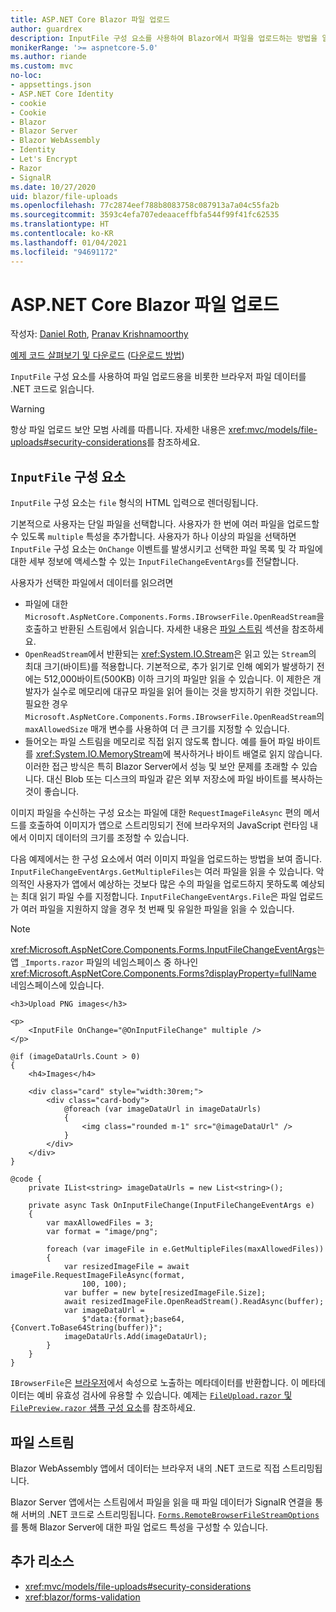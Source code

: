 ```yaml
---
title: ASP.NET Core Blazor 파일 업로드
author: guardrex
description: InputFile 구성 요소를 사용하여 Blazor에서 파일을 업로드하는 방법을 알아봅니다.
monikerRange: '>= aspnetcore-5.0'
ms.author: riande
ms.custom: mvc
no-loc:
- appsettings.json
- ASP.NET Core Identity
- cookie
- Cookie
- Blazor
- Blazor Server
- Blazor WebAssembly
- Identity
- Let's Encrypt
- Razor
- SignalR
ms.date: 10/27/2020
uid: blazor/file-uploads
ms.openlocfilehash: 77c2874eef788b8083758c087913a7a04c55fa2b
ms.sourcegitcommit: 3593c4efa707edeaaceffbfa544f99f41fc62535
ms.translationtype: HT
ms.contentlocale: ko-KR
ms.lasthandoff: 01/04/2021
ms.locfileid: "94691172"
---
```

# <a name="aspnet-core-no-locblazor-file-uploads"></a>ASP.NET Core Blazor 파일 업로드

작성자: [Daniel Roth](https://github.com/danroth27), [Pranav Krishnamoorthy](https://github.com/pranavkm)

[예제 코드 살펴보기 및 다운로드](https://github.com/dotnet/AspNetCore.Docs/tree/master/aspnetcore/blazor/file-uploads/samples/) ([다운로드 방법](xref:index#how-to-download-a-sample))

`InputFile` 구성 요소를 사용하여 파일 업로드용을 비롯한 브라우저 파일 데이터를 .NET 코드로 읽습니다.

> [!WARNING]
> 항상 파일 업로드 보안 모범 사례를 따릅니다. 자세한 내용은 <xref:mvc/models/file-uploads#security-considerations>를 참조하세요.

## <a name="inputfile-component"></a>`InputFile` 구성 요소

`InputFile` 구성 요소는 `file` 형식의 HTML 입력으로 렌더링됩니다.

기본적으로 사용자는 단일 파일을 선택합니다. 사용자가 한 번에 여러 파일을 업로드할 수 있도록 `multiple` 특성을 추가합니다. 사용자가 하나 이상의 파일을 선택하면 `InputFile` 구성 요소는 `OnChange` 이벤트를 발생시키고 선택한 파일 목록 및 각 파일에 대한 세부 정보에 액세스할 수 있는 `InputFileChangeEventArgs`를 전달합니다.

사용자가 선택한 파일에서 데이터를 읽으려면

* 파일에 대한 `Microsoft.AspNetCore.Components.Forms.IBrowserFile.OpenReadStream`을 호출하고 반환된 스트림에서 읽습니다. 자세한 내용은 [파일 스트림](#file-streams) 섹션을 참조하세요.
* `OpenReadStream`에서 반환되는 <xref:System.IO.Stream>은 읽고 있는 `Stream`의 최대 크기(바이트)를 적용합니다. 기본적으로, 추가 읽기로 인해 예외가 발생하기 전에는 512,000바이트(500KB) 이하 크기의 파일만 읽을 수 있습니다. 이 제한은 개발자가 실수로 메모리에 대규모 파일을 읽어 들이는 것을 방지하기 위한 것입니다. 필요한 경우 `Microsoft.AspNetCore.Components.Forms.IBrowserFile.OpenReadStream`의 `maxAllowedSize` 매개 변수를 사용하여 더 큰 크기를 지정할 수 있습니다.
* 들어오는 파일 스트림을 메모리로 직접 읽지 않도록 합니다. 예를 들어 파일 바이트를 <xref:System.IO.MemoryStream>에 복사하거나 바이트 배열로 읽지 않습니다. 이러한 접근 방식은 특히 Blazor Server에서 성능 및 보안 문제를 초래할 수 있습니다. 대신 Blob 또는 디스크의 파일과 같은 외부 저장소에 파일 바이트를 복사하는 것이 좋습니다.

이미지 파일을 수신하는 구성 요소는 파일에 대한 `RequestImageFileAsync` 편의 메서드를 호출하여 이미지가 앱으로 스트리밍되기 전에 브라우저의 JavaScript 런타임 내에서 이미지 데이터의 크기를 조정할 수 있습니다.

다음 예제에서는 한 구성 요소에서 여러 이미지 파일을 업로드하는 방법을 보여 줍니다. `InputFileChangeEventArgs.GetMultipleFiles`는 여러 파일을 읽을 수 있습니다. 악의적인 사용자가 앱에서 예상하는 것보다 많은 수의 파일을 업로드하지 못하도록 예상되는 최대 읽기 파일 수를 지정합니다. `InputFileChangeEventArgs.File`은 파일 업로드가 여러 파일을 지원하지 않을 경우 첫 번째 및 유일한 파일을 읽을 수 있습니다.

> [!NOTE]
> <xref:Microsoft.AspNetCore.Components.Forms.InputFileChangeEventArgs>는 앱 `_Imports.razor` 파일의 네임스페이스 중 하나인 <xref:Microsoft.AspNetCore.Components.Forms?displayProperty=fullName> 네임스페이스에 있습니다.

```razor
<h3>Upload PNG images</h3>

<p>
    <InputFile OnChange="@OnInputFileChange" multiple />
</p>

@if (imageDataUrls.Count > 0)
{
    <h4>Images</h4>

    <div class="card" style="width:30rem;">
        <div class="card-body">
            @foreach (var imageDataUrl in imageDataUrls)
            {
                <img class="rounded m-1" src="@imageDataUrl" />
            }
        </div>
    </div>
}

@code {
    private IList<string> imageDataUrls = new List<string>();

    private async Task OnInputFileChange(InputFileChangeEventArgs e)
    {
        var maxAllowedFiles = 3;
        var format = "image/png";

        foreach (var imageFile in e.GetMultipleFiles(maxAllowedFiles))
        {
            var resizedImageFile = await imageFile.RequestImageFileAsync(format, 
                100, 100);
            var buffer = new byte[resizedImageFile.Size];
            await resizedImageFile.OpenReadStream().ReadAsync(buffer);
            var imageDataUrl = 
                $"data:{format};base64,{Convert.ToBase64String(buffer)}";
            imageDataUrls.Add(imageDataUrl);
        }
    }
}
```

`IBrowserFile`은 [브라우저](https://developer.mozilla.org/docs/Web/API/File#Instance_properties)에서 속성으로 노출하는 메타데이터를 반환합니다. 이 메타데이터는 예비 유효성 검사에 유용할 수 있습니다. 예제는 [`FileUpload.razor` 및 `FilePreview.razor` 샘플 구성 요소](https://github.com/dotnet/AspNetCore.Docs/tree/master/aspnetcore/blazor/file-uploads/samples/)를 참조하세요.

## <a name="file-streams"></a>파일 스트림

Blazor WebAssembly 앱에서 데이터는 브라우저 내의 .NET 코드로 직접 스트리밍됩니다.

Blazor Server 앱에서는 스트림에서 파일을 읽을 때 파일 데이터가 SignalR 연결을 통해 서버의 .NET 코드로 스트리밍됩니다. [`Forms.RemoteBrowserFileStreamOptions`](https://github.com/dotnet/aspnetcore/blob/master/src/Components/Web/src/Forms/InputFile/RemoteBrowserFileStreamOptions.cs)를 통해 Blazor Server에 대한 파일 업로드 특성을 구성할 수 있습니다.

## <a name="additional-resources"></a>추가 리소스

* <xref:mvc/models/file-uploads#security-considerations>
* <xref:blazor/forms-validation>
